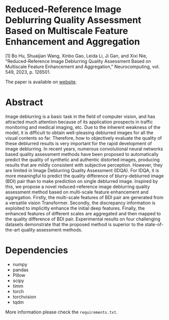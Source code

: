 # Reduced-Reference Image Deblurring Quality Assessment Based on Multiscale Feature Enhancement and Aggregation

[1] Bo Hu, Shuaijian Wang, Xinbo Gao, Leida Li, Ji Gan, and Xixi Nie, "Reduced-Reference Image Deblurring Quality Assessment Based on Multiscale Feature Enhancement and Aggregation," Neurocomputing, vol. 549, 2023, p. 126501.

The paper is available on [website](https://www.sciencedirect.com/science/article/pii/S0925231223005015?via%3Dihub).

# Abstract

Image deblurring is a basic task in the field of computer vision, and has attracted much attention because of its application prospects in traffic monitoring and medical imaging, etc. Due to the inherent weakness of the model, it is difficult to obtain well-pleasing deblurred images for all the visual contents so far. Therefore, how to objectively evaluate the quality of these deblurred results is very important for the rapid development of image deblurring. In recent years, numerous convolutional neural networks based quality assessment methods have been proposed to automatically predict the quality of synthetic and authentic distorted images, producing results that are mildly consistent with subjective perception. However, they are limited in Image Deblurring Quality Assessment (IDQA). For IDQA, it is more meaningful to predict the quality difference of blurry-deblurred image (BDI) pair than to make prediction on single deblurred image. Inspired by this, we propose a novel reduced-reference image deblurring quality assessment method based on multi-scale feature enhancement and aggregation. Firstly, the multi-scale features of BDI pair are generated from a versatile vision Transformer. Secondly, the discrepancy information is exploited to implicitly enhance the initial deep features. Finally, the enhanced features of different scales are aggregated and then mapped to the quality difference of BDI pair. Experimental results on four challenging datasets demonstrate that the proposed method is superior to the state-of-the-art quality assessment methods.

# Dependencies

- numpy
- pandas
- Pillow
- scipy
- timm
- torch
- torchvision
- tqdm

More information please check the `requirements.txt`.